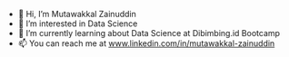 - 👋 Hi, I’m Mutawakkal Zainuddin
- 👀 I’m interested in  Data Science
- 🌱 I’m currently learning about Data Science at Dibimbing.id Bootcamp
- 📫 You can reach me at www.linkedin.com/in/mutawakkal-zainuddin

<!---
zmtwkl/zmtwkl is a ✨ special ✨ repository because its `README.md` (this file) appears on your GitHub profile.
You can click the Preview link to take a look at your changes.
--->
